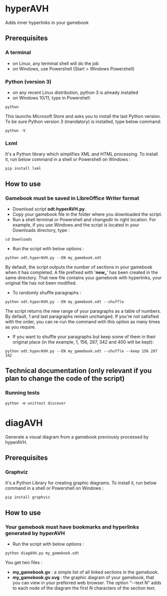 # hyperAVH
Adds inner hyperlinks in your gamebook
## Prerequisites
### A terminal
- on Linux, any terminal shell will do the job
- on Windows, use Powershell (Start > Windows Powershell)
### Python (version 3)
- on any recent Linux distribution, python 3 is already installed
- on Windows 10/11, type in Powershell:
```
python
```
This launchs Microsoft Store and asks you to install the last Python version. To be sure Python version 3 (mandatory) is installed, type below command:
```
python -V
```
### Lxml
It's a Python library which simplifies XML and HTML processing.
To install it, run below command in a shell or Powershell on Windows :
```
pip install lxml
```
## How to use
### Gamebook must be saved in LibreOffice Writer format
- Download script **odt.hyperAVH.py**.
- Copy your gamebook file in the folder where you downloaded the script.
- Run a shell terminal or Powershell and changedir to right location. For example, if you use Windows and the script is located in your Downloads directory, type :
```
cd Downloads
```
- Run the script with below options :
```
python odt.hyperAVH.py --EN my_gamebook.odt
```
By default, the script outputs the number of sections in your gamebook when it has completed.
A file prefixed with '**new_**' has been created in the same directory. That new file contains your gamebook with hyperlinks, your original file has not been modified.

- To randomly shuffle paragraphs :
```
python odt.hyperAVH.py --EN my_gamebook.odt --shuffle
```
The script returns the new range of your paragraphs as a table of numbers. By default, 1 and last paragraphs remain unchanged. If you're not satisfied with the order, you can re-run the command with this option as many times as you require.

- If you want to shuffle your paragraphs but keep some of them in their original place (in the example, 1, 156, 287, 342 and 400 will be kept):
```
python odt.hyperAVH.py --EN my_gamebook.odt --shuffle --keep 156 287 342
```

## Technical documentation (only relevant if you plan to change the code of the script)
### Running tests
```
python -m unittest discover
```


# diagAVH
Generate a visual diagram from a gamebook previously processed by hyperAVH.
## Prerequisites
### Graphviz
It's a Python Library for creating graphic diagrams.
To install it, run below command in a shell or Powershell on Windows :
```
pip install graphviz
```
## How to use
### Your gamebook must have bookmarks and hyperlinks generated by hyperAVH
- Run the script with below options :
```
python diagAVH.py my_gamebook.odt
```
You get two files :
- **my_gamebook.gv** : a simple list of all linked sections in the gamebook.
- **my_gamebook.gv.svg** : the graphic diagram of your gamebook, that you can view in your preferred web browser.
The option "--text N" adds to each node of the diagram the first N characters of the section text.
